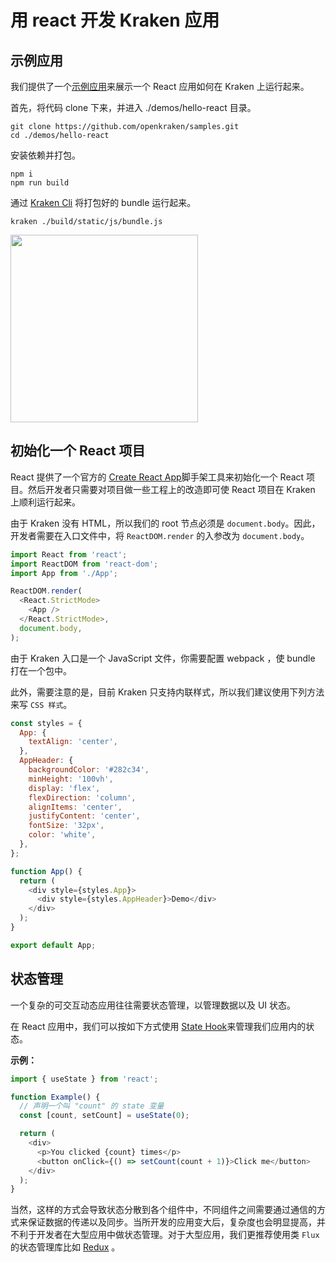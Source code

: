 # 用 react 开发 Kraken 应用

## 示例应用

我们提供了一个[示例应用](https://github.com/openkraken/gallery/tree/main/demos/hello-react)来展示一个 React 应用如何在 Kraken 上运行起来。

首先，将代码 clone 下来，并进入 ./demos/hello-react 目录。

```shell
git clone https://github.com/openkraken/samples.git
cd ./demos/hello-react
```

安装依赖并打包。

```shell
npm i
npm run build
```

通过 [Kraken Cli](https://www.npmjs.com/package/@openkraken/cli) 将打包好的 bundle 运行起来。

```shell
kraken ./build/static/js/bundle.js
```

<img src="https://img.alicdn.com/imgextra/i3/O1CN014QtfFz1Kcm0cIu7sQ_!!6000000001185-2-tps-375-834.png" class="preview-image"  width="300px"></img>

## 初始化一个 React 项目

React 提供了一个官方的 [Create React App](https://zh-hans.reactjs.org/docs/create-a-new-react-app.html#create-react-app)脚手架工具来初始化一个 React 项目。然后开发者只需要对项目做一些工程上的改造即可使 React 项目在 Kraken 上顺利运行起来。

由于 Kraken 没有 HTML，所以我们的 root 节点必须是 `document.body`。因此，开发者需要在入口文件中，将 `ReactDOM.render` 的入参改为 `document.body`。

```js
import React from 'react';
import ReactDOM from 'react-dom';
import App from './App';

ReactDOM.render(
  <React.StrictMode>
    <App />
  </React.StrictMode>,
  document.body,
);
```

由于 Kraken 入口是一个 JavaScript 文件，你需要配置 webpack ，使 bundle 打在一个包中。

此外，需要注意的是，目前 Kraken 只支持内联样式，所以我们建议使用下列方法来写 `CSS 样式`。

```js
const styles = {
  App: {
    textAlign: 'center',
  },
  AppHeader: {
    backgroundColor: '#282c34',
    minHeight: '100vh',
    display: 'flex',
    flexDirection: 'column',
    alignItems: 'center',
    justifyContent: 'center',
    fontSize: '32px',
    color: 'white',
  },
};

function App() {
  return (
    <div style={styles.App}>
      <div style={styles.AppHeader}>Demo</div>
    </div>
  );
}

export default App;
```

## 状态管理

一个复杂的可交互动态应用往往需要状态管理，以管理数据以及 UI 状态。

在 React 应用中，我们可以按如下方式使用 [State Hook](https://zh-hans.reactjs.org/docs/hooks-state.html)来管理我们应用内的状态。

**示例：**

```js
import { useState } from 'react';

function Example() {
  // 声明一个叫 "count" 的 state 变量
  const [count, setCount] = useState(0);

  return (
    <div>
      <p>You clicked {count} times</p>
      <button onClick={() => setCount(count + 1)}>Click me</button>
    </div>
  );
}
```

当然，这样的方式会导致状态分散到各个组件中，不同组件之间需要通过通信的方式来保证数据的传递以及同步。当所开发的应用变大后，复杂度也会明显提高，并不利于开发者在大型应用中做状态管理。对于大型应用，我们更推荐使用类 `Flux` 的状态管理库比如 [Redux](https://redux.js.org/) 。

